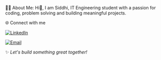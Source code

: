 
 🔭💫 About Me:
Hi👋, I am Siddhi, IT Engineering student with a passion for coding, problem solving and building meaningful projects.

🌐 Connect with me

[![LinkedIn](https://img.shields.io/badge/LinkedIn-blue?style=for-the-badge&logo=linkedin&logoColor=white)](https://linkedin.com/in/siddhisali20)

[![Email](https://img.shields.io/badge/Email-D14836?style=for-the-badge&logo=gmail&logoColor=white)](mailto:siddhi.343.samdhss@.com)

✨ _Let's build something great together!_

